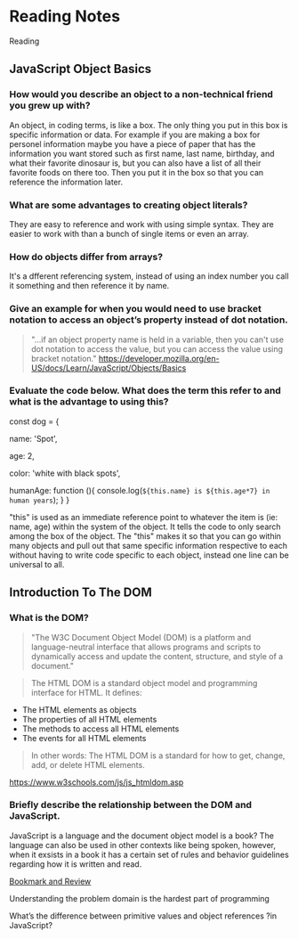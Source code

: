 # Reading Notes
Reading
## JavaScript Object Basics

### How would you describe an object to a non-technical friend you grew up with?

An object, in coding terms, is like a box. The only thing you put in this box is specific information or data. For example if you are making a box for personel information maybe you have a piece of paper that has the information you want stored such as first name, last name, birthday, and what their favorite dinosaur is, but you can also have a list of all their favorite foods on there too. Then you put it in the box so that you can reference the information later.

### What are some advantages to creating object literals?

They are easy to reference and work with using simple syntax. They are easier to work with than a bunch of single items or even an array. 

### How do objects differ from arrays?

It's a dfferent referencing system, instead of using an index number you call it something and then reference it by name. 

### Give an example for when you would need to use bracket notation to access an object’s property instead of dot notation.

> "...if an object property name is held in a variable, then you can't use dot notation to access the value, but you can access the value using bracket notation."
https://developer.mozilla.org/en-US/docs/Learn/JavaScript/Objects/Basics

### Evaluate the code below. What does the term this refer to and what is the advantage to using this?

const dog = {

  name: 'Spot',

  age: 2,

  color: 'white with black spots',

  humanAge: function (){
    console.log(`${this.name} is ${this.age*7} in human years`);
  }
}

"this" is used as an immediate reference point to whatever the item is (ie: name, age) within the system of the object. It tells the code to only search among the box of the object. The "this" makes it so that you can go within many objects and pull out that same specific information respective to each without having to write code specific to each object, instead one line can be universal to all.


## Introduction To The DOM

### What is the DOM?

>"The W3C Document Object Model (DOM) is a platform and language-neutral interface that allows programs and scripts to dynamically access and update the content, structure, and style of a document."

>The HTML DOM is a standard object model and programming interface for HTML. It defines:
- The HTML elements as objects
- The properties of all HTML elements
- The methods to access all HTML elements
- The events for all HTML elements
> In other words: The HTML DOM is a standard for how to get, change, add, or delete HTML elements.

https://www.w3schools.com/js/js_htmldom.asp

### Briefly describe the relationship between the DOM and JavaScript.

JavaScript is a language and the document object model is a book? The language can also be used in other contexts like being spoken, however, when it exsists in a book it has a certain set of rules and behavior guidelines regarding how it is written and read. 


<u>Bookmark and Review</u>

Understanding the problem domain is the hardest part of programming

What’s the difference between primitive values and object references ?in JavaScript?
